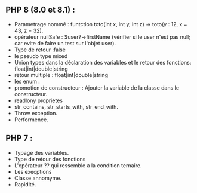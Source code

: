 ## PHP 8 (8.0 et 8.1) :
- Parametrage nommé : funtction toto(int x, int y, int z) => toto(y : 12, x = 43, z = 32).
- opérateur nullSafe : $user?->firstName (vérifier si le user n'est pas null; car evite de faire un test sur l'objet user).
- Type de retour :false
- le pseudo type mixed
- Union types dans la déclaration des variables et le retour des fonctions: float|int|double|string
- retour multiple : float|int|double|string
- les enum : 
- promotion de constructeur : Ajouter la variable de la classe dans le constructeur.
- readlony proprietes
- str_contains, str_starts_with, str_end_with.
- Throw exception.
- Performence.
## PHP 7 :
- Typage des variables.
- Type de retour des fonctions
- L'opérateur ?? qui ressemble a la condition ternaire.
- Les execptions
- Classe annomyme.
- Rapidité.

